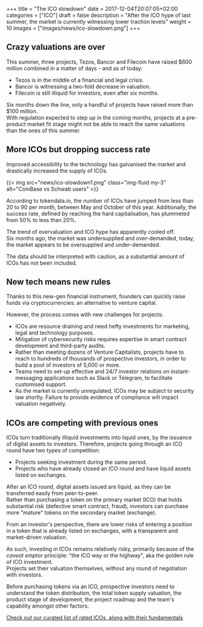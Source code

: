+++
title = "The ICO slowdown"
date = 2017-12-04T20:07:05+02:00
categories = ["ICO"]
draft = false
description = "After the ICO hype of last summer, the market is currently witnessing lower traction levels"
weight = 10
images = ["images/news/ico-slowdown.png"]
+++

## Crazy valuations are over

This summer, three projects, Tezos, Bancor and Filecoin have raised $600 million combined in a matter of days - and as of today:

* Tezos is in the middle of a financial and legal crisis.
* Bancor is witnessing a two-fold decrease in valuation.
* Filecoin is still illiquid for investors, even after six months.

Six months down the line, only a handful of projects have raised more than $100 million.  
With regulation expected to step up in the coming months, projects at a pre-product market fit stage might not be able to reach the same valuations than the ones of this summer.

## More ICOs but dropping success rate

Improved accessibility to the technology has galvanised the market and drastically increased the supply of ICOs.

{{< img src="news/ico-slowdown1.png" class="img-fluid my-3" alt="CoinBase vs Schwab users" >}}

According to tokendata.io, the number of ICOs have jumped from less than 20 to 90 per month, between May and October of this year. Additionally, the success rate, defined by reaching the hard capitalisation, has plummeted from 50% to less than 20%. 

The trend of overvaluation and ICO hype has apparently cooled off.  
Six months ago, the market was undersupplied and over-demanded, today, the market appears to be oversupplied and under-demanded.

The data should be interpreted with caution, as a substantial amount of ICOs has not been included.

## New tech means new rules

Thanks to this new-gen financial instrument, founders can quickly raise funds via cryptocurrencies: an alternative to venture capital.

However, the process comes with new challenges for projects:

* ICOs are resource draining and need hefty investments for marketing, legal and technology purposes.
* Mitigation of cybersecurity risks requires expertise in smart contract development and third-party audits.
* Rather than meeting dozens of Venture Capitalists, projects have to reach to hundreds of thousands of prospective investors, in order to build a pool of investors of 5,000 or more.
* Teams need to set-up effective and 24/7 investor relations on instant-messaging applications such as Slack or Telegram, to facilitate customised support.
* As the market is currently unregulated, ICOs may be subject to security law shortly. Failure to provide evidence of compliance will impact valuation negatively.

## ICOs are competing with previous ones

ICOs turn traditionally illiquid investments into liquid ones, by the issuance of digital assets to investors. Therefore, projects going through an ICO round have two types of competition:

* Projects seeking investment during the same period.
* Projects who have already closed an ICO round and have liquid assets listed on exchanges.

After an ICO round, digital assets issued are liquid, as they can be transferred easily from peer-to-peer.  
Rather than purchasing a token on the primary market (ICO) that holds substantial risk (defective smart contract, fraud), investors can purchase more "mature" tokens on the secondary market (exchange).

From an investor's perspective, there are lower risks of entering a position in a token that is already listed on exchanges, with a transparent and market-driven valuation.

As such, investing in ICOs remains relatively risky, primarily because of the _caveat emptor_ principle: "the ICO way or the highway", aka the golden rule of ICO investment.  
Projects set their valuation themselves, without any round of negotiation with investors.

Before purchasing tokens via an ICO, prospective investors need to understand the token distribution, the total token supply valuation, the product stage of development, the project roadmap and the team's capability amongst other factors.


<a href=/token-sales target=_blank>Check out our curated list of rated ICOs, along with their fundamentals</a>

